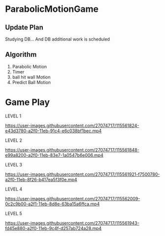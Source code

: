 # ParabolicMotionGame

## Update Plan ##
Studying DB...
And DB additional work is scheduled

## Algorithm ##
1. Parabolic Motion 
2. Timer
3. ball hit wall Motion
4. Predict Ball Motion

# Game Play #
LEVEL 1

https://user-images.githubusercontent.com/27074717/115561824-e43d3780-a2f0-11eb-91c4-e6c038bf1bec.mp4



LEVEL 2

https://user-images.githubusercontent.com/27074717/115561848-e99a8200-a2f0-11eb-83e7-1a0547b6e006.mp4




LEVEL 3

https://user-images.githubusercontent.com/27074717/115561921-f7500780-a2f0-11eb-8f26-b417ea5f3f0e.mp4




LEVEL 4

https://user-images.githubusercontent.com/27074717/115562009-0c2c9b00-a2f1-11eb-8d8e-63ba15a6ffca.mp4




LEVEL 5

https://user-images.githubusercontent.com/27074717/115561943-fd45e880-a2f0-11eb-9c4f-d257ab724a28.mp4





